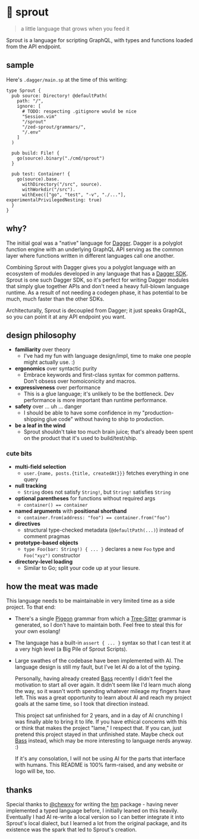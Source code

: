 # 🌱 sprout

> a little language that grows when you feed it

Sprout is a language for scripting GraphQL, with types and functions loaded from
the API endpoint.


## sample

Here's `.dagger/main.sp` at the time of this writing:

```sp
type Sprout {
  pub source: Directory! @defaultPath(
    path: "/",
    ignore: [
      # TODO: respecting .gitignore would be nice
      "Session.vim"
      "/sprout"
      "/zed-sprout/grammars/",
      "/.env"
    ]
  )

  pub build: File! {
    go(source).binary("./cmd/sprout")
  }

  pub test: Container! {
    go(source).base.
      withDirectory("/src", source).
      withWorkdir("/src").
      withExec(["go", "test", "-v", "./..."], experimentalPrivilegedNesting: true)
  }
}
```


## why?

The initial goal was a "native" language for [Dagger]. Dagger is a polyglot
function engine with an underlying GraphQL API serving as the common layer where
functions written in different languages call one another.

Combining Sprout with Dagger gives you a polyglot language with an ecosystem of
modules developed in any language that has a [Dagger SDK]. Sprout is one such
Dagger SDK, so it's perfect for writing Dagger modules that simply glue together
APIs and don't need a heavy full-blown language runtime. As a result of not
needing a codegen phase, it has potential to be much, much faster than the other
SDKs.

Architecturally, Sprout is decoupled from Dagger; it just speaks GraphQL, so you
can point it at any API endpoint you want.

[Dagger]: https://dagger.io
[Dagger SDK]: https://docs.dagger.io/api/sdk/


## design philosophy

* **familiarity** over theory
  - I've had my fun with language design/impl, time to make one people might actually use. :)
* **ergonomics** over syntactic purity
  - Embrace keywords and first-class syntax for common patterns. Don't obsess over homoiconicity and macros.
* **expressiveness** over performance
  - This is a glue language; it's unlikely to be the bottleneck. Dev performance is more important than runtime performance.
* **safety** over ... uh ... danger
  - I should be able to have some confidence in my "production-shipping glue code" without having to ship to production.
* **be a leaf in the wind**
  - Sprout shouldn't take too much brain juice; that's already been spent on the product that it's used to build/test/ship.


### cute bits

* **multi-field selection**
  - `user.{name, posts.{title, createdAt}}}` fetches everything in one query
* **null tracking**
  - `String` does not satisfy `String!`, but `String!` satisfies `String`
* **optional parentheses** for functions without required args
  - `container() == container`
* **named arguments** with **positional shorthand**
  - `container.from(address: "foo") == container.from("foo")`
* **directives**
  - structural type-checked metadata (`@defaultPath(...)`) instead of comment pragmas
* **prototype-based objects**
  - `type Foo(bar: String!) { ... }` declares a new `Foo` type and `Foo("xyz")` constructor
* **directory-level loading**
  - Similar to Go; split your code up at your liesure.


## how the meat was made

This language needs to be maintainable in very limited time as a side project.
To that end:

* There's a single [Pigeon] grammar from which a [Tree-Sitter] grammar is
  generated, so I don't have to maintain both. Feel free to steal this for your
  own esolang!
* The language has a built-in `assert { ... }` syntax so that I can test it at
  a very high level (a Big Pile of Sprout Scripts).
* Large swathes of the codebase have been implemented with AI. The language
  design is still my fault, but I've let AI do a lot of the typing.

  Personally, having already created [Bass] recently I didn't feel the
  motivation to start all over again. It didn't seem like I'd learn much along
  the way, so it wasn't worth spending whatever mileage my fingers have left.
  This was a great opportunity to learn about AI and reach my project goals at
  the same time, so I took that direction instead.

  This project sat unfinished for 2 years, and in a day of AI crunching I was
  finally able to bring it to life. If you have ethical concerns with this or
  think that makes the project "lame," I respect that. If you can, just pretend
  this project stayed in that unfinished state. Maybe check out [Bass] instead,
  which may be more interesting to language nerds anyway. :)

  If it's any consolation, I will not be using AI for the parts that interface
  with humans. This README is 100% farm-raised, and any website or logo will be,
  too.

[Bass]: https://github.com/vito/bass
[Pigeon]: https://github.com/mna/pigeon
[Tree-Sitter]: https://tree-sitter.github.io/tree-sitter/


## thanks

Special thanks to [@chewxy] for writing the [hm] package - having never
implemented a typed language before, I initially leaned on this heavily.
Eventually I had AI re-write a local version so I can better integrate it into
Sprout's local dialect, but I learned a lot from the original package, and its
existence was the spark that led to Sprout's creation.

[@chewxy]: https://github.com/chewxy
[hm]: https://github.com/chewxy/hm

